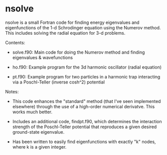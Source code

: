 nsolve
======

nsolve is a small Fortran code for finding energy eigenvalues and eigenfunctions of the 1-d Schrodinger equation using the Numerov method. This includes solving the radial equation for 3-d problems.

Contents:

 - solve.f90: Main code for doing the Numerov method and finding eigenvalues & wavefunctions
  
 - ho.f90: Example program for the 3d harmonic oscillator (radial equation)
  
 - pt.f90: Example program for two particles in a harmonic trap interacting via a Poschl-Teller (inverse cosh^2) potential
  
Notes:

  - This code enhances the "standard" method (that I've seen implemented elsewhere) through the use of a high-order numerical derivatve. This works much better.
  
  - Includes an additional code, findpt.f90, which determines the interaction strength of the Poschl-Teller potential that reproduces a given desired ground-state eigenvalue.
  
  - Has been written to easily find eigenfunctions with exactly "k" nodes, where k is a given integer.
